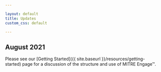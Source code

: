 ```yaml
---

layout: default
title: Updates
custom_css: default

---
```

## August 2021

Please see our [Getting Started]({{ site.baseurl }}/resources/getting-started) page for a discussion of the structure 
and use of MITRE Engage&trade;.